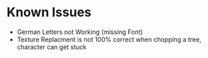 # Known Issues

* German Letters not Working (missing Font)
* Texture Replacment is not 100% correct when chopping a tree, character can get stuck
